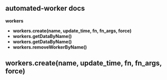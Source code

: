 ## automated-worker docs

**workers**
+ **workers.create(name, update_time, fn, fn_args, force)**
+ **workers.getDataByName()**
+ **workers.getDataByName()**
+ **workers.removeWorkerByName()**


## workers.create(name, update_time, fn, fn_args, force)
